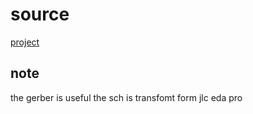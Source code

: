 # source

[project](https://oshwhub.com/li-chuang-kai-fa-ban/li-chuang-luo-ji-pai-g1-kai-fa-ban)

## note

the gerber is useful
the sch is transfomt form jlc eda pro